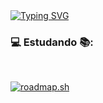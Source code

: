 <div>
<a href="https://git.io/typing-svg"><img src="https://readme-typing-svg.demolab.com?font=Ubuntu&duration=900&pause=600&color=2CF73A&center=true&multiline=true&repeat=false&width=750&height=75&lines=Ol%C3%A1+%F0%9F%91%8B;Sou+estudante+de+Sistemas+de+Informa%C3%A7%C3%A3o+%F0%9F%91%A8%E2%80%8D%F0%9F%92%BB;explorando+a+programa%C3%A7%C3%A3o+no+m%C3%A1ximo!+de+%C3%A1reas+poss%C3%ADveis+%F0%9F%92%BB" alt="Typing SVG" /></a>
</div>

### 💻 Estudando 📚:
<div>
<img alt="" src="https://img.shields.io/badge/HTML5-E34F26.svg?style=for-the-badge&logo=HTML5&logoColor=white" />
<img alt="" src="https://img.shields.io/badge/CSS3-1572B6.svg?style=for-the-badge&logo=CSS3&logoColor=white" />
<img alt="" src="https://img.shields.io/badge/Bootstrap-7952B3.svg?style=for-the-badge&logo=Bootstrap&logoColor=white" />
<img alt="" src="https://img.shields.io/badge/JavaScript-F7DF1E.svg?style=for-the-badge&logo=JavaScript&logoColor=black" />
<img alt="" src="https://img.shields.io/badge/MySQL-4479A1.svg?style=for-the-badge&logo=MySQL&logoColor=white"/>
<img alt="" src="https://img.shields.io/badge/Ionic-3880FF.svg?style=for-the-badge&logo=Ionic&logoColor=white"/>
<img alt="" src="https://img.shields.io/badge/Git-F05032.svg?style=for-the-badge&logo=Git&logoColor=white"/>
<img alt="" src="https://img.shields.io/badge/GitHub-181717.svg?style=for-the-badge&logo=GitHub&logoColor=white"/>
    
</div>
<div absolute="right" padding="10">

[![roadmap.sh](https://api.roadmap.sh/v1-badge/tall/65066bcc8dfc79db2f00cdc1?variant=dark&roadmaps=frontend)](https://roadmap.sh)

</div>
